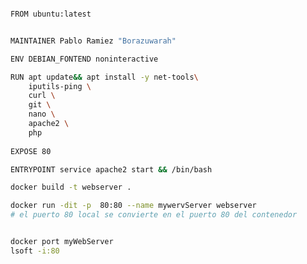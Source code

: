 

```sh fold:"dockerfile"

FROM ubuntu:latest


MAINTAINER Pablo Ramiez "Borazuwarah"

ENV DEBIAN_FONTEND noninteractive

RUN apt update&& apt install -y net-tools\
	iputils-ping \
	curl \
	git \
	nano \
	apache2 \
	php
	
EXPOSE 80

ENTRYPOINT service apache2 start && /bin/bash

```


```sh fold:"Construir la image llamandole werbserver"
docker build -t webserver .
```


```sh fold:"Corear el contenedor"
docker run -dit -p  80:80 --name mywervServer webserver
# el puerto 80 local se convierte en el puerto 80 del contenedor


docker port myWebServer
lsoft -i:80
```